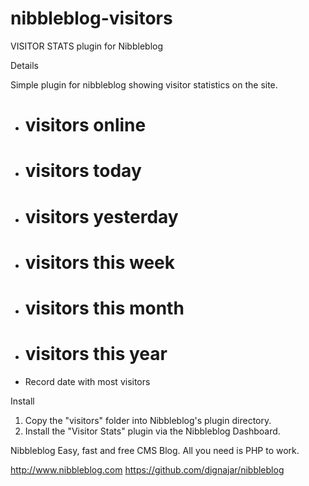 # nibbleblog-visitors
VISITOR STATS plugin for Nibbleblog

Details

Simple plugin for nibbleblog showing visitor statistics on the site.

* # visitors online
* # visitors today
* # visitors yesterday
* # visitors this week
* # visitors this month
* # visitors this year
* Record date with most visitors

Install
1. Copy the "visitors" folder into Nibbleblog's plugin directory.
2. Install the "Visitor Stats" plugin via the Nibbleblog Dashboard.


Nibbleblog
Easy, fast and free CMS Blog. All you need is PHP to work.

http://www.nibbleblog.com
https://github.com/dignajar/nibbleblog
